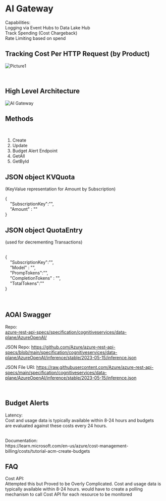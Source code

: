 # AI Gateway 

Capabilities: <br/>
   Logging via Event Hubs to Data Lake Hub <br/>
   Track Spending (Cost Chargeback)  <br/>
   Rate Limiting based on spend
   <br/>

## Tracking Cost Per HTTP Request (by Product)


![Picture1](https://github.com/ThePreston/Custom-Rate-Limiter-API/assets/84995595/159c2362-4ef6-48d2-87dd-ba51ee3cccfd)

<br/>



## High Level Architecture


![AI Gateway](https://github.com/ThePreston/Custom-Rate-Limiter-API/assets/84995595/fb141731-225f-44a9-91e1-74a74b79fa58)




## Methods
<br/>

1) Create
2) Update
3) Budget Alert Endpoint
4) GetAll
5) GetById

   
## JSON object KVQuota 
(KeyValue representation for Amount by Subscription)

{ <br/>
&nbsp;&nbsp;&nbsp;&nbsp;"SubscriptionKey":"", <br/>
&nbsp;&nbsp;&nbsp;&nbsp;"Amount" : "" <br/>
}

    
## JSON object QuotaEntry
(used for decrementing Transactions)

<br/>
{<br/>
&nbsp;&nbsp;&nbsp;&nbsp;"SubscriptionKey":"",<br/>
&nbsp;&nbsp;&nbsp;&nbsp;"Model" : "",<br/>
&nbsp;&nbsp;&nbsp;&nbsp;"PrompTokens":"",<br/>
&nbsp;&nbsp;&nbsp;&nbsp;"CompletionTokens" : "",<br/>
&nbsp;&nbsp;&nbsp;&nbsp;"TotalTokens":""<br/>
}<br/>
<br/>
<br/>


## AOAI Swagger

Repo: <br/>
   [azure-rest-api-specs/specification/cognitiveservices/data-plane/AzureOpenAI/](https://github.com/Azure/azure-rest-api-specs/tree/main/specification/cognitiveservices/data-plane/AzureOpenAI)

JSON Repo:
https://github.com/Azure/azure-rest-api-specs/blob/main/specification/cognitiveservices/data-plane/AzureOpenAI/inference/stable/2023-05-15/inference.json

JSON File URI:
https://raw.githubusercontent.com/Azure/azure-rest-api-specs/main/specification/cognitiveservices/data-plane/AzureOpenAI/inference/stable/2023-05-15/inference.json

<br/>

## Budget Alerts

Latency: </br>
Cost and usage data is typically available within 8-24 hours and budgets are evaluated against these costs every 24 hours.

<br/>
Documentation: <br/>
https://learn.microsoft.com/en-us/azure/cost-management-billing/costs/tutorial-acm-create-budgets


## FAQ

Cost API: </br>
Attempted this but Proved to be Overly Complicated. Cost and usage data is typically available within 8-24 hours. 
would have to create a polling mechanism to call Cost API for each resource to be monitored
